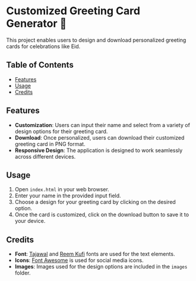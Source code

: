 # Customized Greeting Card Generator 🎉

This project enables users to design and download personalized greeting cards for celebrations like Eid.

## Table of Contents
- [Features](#features)
- [Usage](#usage)
- [Credits](#credits)

## Features
- **Customization**: Users can input their name and select from a variety of design options for their greeting card.
- **Download**: Once personalized, users can download their customized greeting card in PNG format.
- **Responsive Design**: The application is designed to work seamlessly across different devices.

## Usage
1. Open `index.html` in your web browser.
2. Enter your name in the provided input field.
3. Choose a design for your greeting card by clicking on the desired option.
4. Once the card is customized, click on the download button to save it to your device.

## Credits
- **Font**: [Tajawal](https://fonts.google.com/specimen/Tajawal) and [Reem Kufi](https://fonts.google.com/specimen/Reem+Kufi) fonts are used for the text elements.
- **Icons**: [Font Awesome](https://fontawesome.com/) is used for social media icons.
- **Images**: Images used for the design options are included in the `images` folder.

